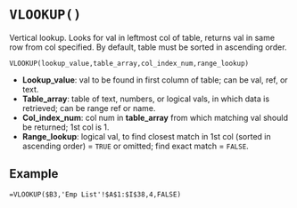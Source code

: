 # `VLOOKUP()`

Vertical lookup. Looks for val in leftmost col of table, returns val in same row from col specified. By default, table must be sorted in ascending order.

```excel
VLOOKUP(lookup_value,table_array,col_index_num,range_lookup)
```

* **Lookup_value**: val to be found in first column of table; can be val, ref, or text.
* **Table_array**: table of text, numbers, or logical vals, in which data is retrieved; can be range ref or name.
* **Col_index_num**: col num in **table_array** from which matching val should be returned; 1st col is 1.
* **Range_lookup**: logical val, to find closest match in 1st col (sorted in ascending order) = `TRUE` or omitted; find exact match = `FALSE`.

## Example

```excel
=VLOOKUP($B3,'Emp List'!$A$1:$I$38,4,FALSE)
```
